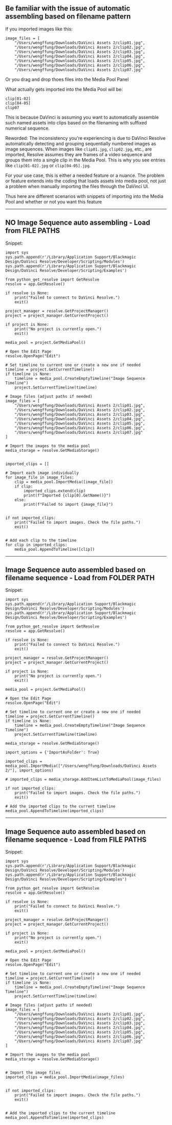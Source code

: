 
## Be familiar with the issue of automatic assembling based on filename pattern

If you imported images like this:

```
image_files = [
    "/Users/wengffung/Downloads/DaVinci Assets 2/clip01.jpg",
    "/Users/wengffung/Downloads/DaVinci Assets 2/clip02.jpg",
    "/Users/wengffung/Downloads/DaVinci Assets 2/clip03.jpg",
    "/Users/wengffung/Downloads/DaVinci Assets 2/clip04.jpg",
    "/Users/wengffung/Downloads/DaVinci Assets 2/clip05.jpg",
    "/Users/wengffung/Downloads/DaVinci Assets 2/clip06.jpg",
    "/Users/wengffung/Downloads/DaVinci Assets 2/clip07.jpg"

```

Or you drag and drop thoes files into the Media Pool Panel 

What actually gets imported into the Media Pool will be:
```
clip[01-02]
clip[04-05]
clip07
```

This is because DaVinci is assuming you want to automatically assemble such named assets into clips based on the filenaming with suffixed numerical sequence. 

Reworded: The inconsistency you're experiencing is due to DaVinci Resolve automatically detecting and grouping sequentially numbered images as image sequences. When images like `clip01.jpg`, `clip02.jpg`, etc., are imported, Resolve assumes they are frames of a video sequence and groups them into a single clip in the Media Pool. This is why you see entries like `clip[01-02].jpg` or `clip[04-05].jpg`.

For your use case, this is either a needed feature or a nuance. The problem or feature extends into the coding that loads assets into media pool, not just a problem when manually importing the files through the DaVinci UI.

Thus here are different scenarios  with snippets of importing into the Media Pool and whether or not you want this feature

---

## NO Image Sequence auto assembling - Load from FILE PATHS


Snippet:
```
import sys  
sys.path.append(r'/Library/Application Support/Blackmagic Design/DaVinci Resolve/Developer/Scripting/Modules')  
sys.path.append(r'/Library/Application Support/Blackmagic Design/DaVinci Resolve/Developer/Scripting/Examples')  
  
from python_get_resolve import GetResolve  
resolve = app.GetResolve()  
  
if resolve is None:  
    print("Failed to connect to DaVinci Resolve.")  
    exit()  
  
project_manager = resolve.GetProjectManager()  
project = project_manager.GetCurrentProject()  
  
if project is None:  
    print("No project is currently open.")  
    exit()  
  
media_pool = project.GetMediaPool()  
  
# Open the Edit Page  
resolve.OpenPage("Edit")  
  
# Set timeline to current one or create a new one if needed  
timeline = project.GetCurrentTimeline()  
if timeline is None:  
    timeline = media_pool.CreateEmptyTimeline("Image Sequence Timeline")  
    project.SetCurrentTimeline(timeline)  
  
# Image files (adjust paths if needed)  
image_files = [  
    "/Users/wengffung/Downloads/DaVinci Assets 2/clip01.jpg",  
    "/Users/wengffung/Downloads/DaVinci Assets 2/clip02.jpg",  
    "/Users/wengffung/Downloads/DaVinci Assets 2/clip03.jpg",  
    "/Users/wengffung/Downloads/DaVinci Assets 2/clip04.jpg",  
    "/Users/wengffung/Downloads/DaVinci Assets 2/clip05.jpg",  
    "/Users/wengffung/Downloads/DaVinci Assets 2/clip06.jpg",  
    "/Users/wengffung/Downloads/DaVinci Assets 2/clip07.jpg"  
]  
  
# Import the images to the media pool  
media_storage = resolve.GetMediaStorage()  
  
  
imported_clips = []  
  
# Import each image individually  
for image_file in image_files:  
    clip = media_pool.ImportMedia([image_file])  
    if clip:  
        imported_clips.extend(clip)  
        print(f"Imported {clip[0].GetName()}")  
    else:  
        print(f"Failed to import {image_file}")  
  
  
if not imported_clips:  
    print("Failed to import images. Check the file paths.")  
    exit()  
  
  
# Add each clip to the timeline  
for clip in imported_clips:  
    media_pool.AppendToTimeline([clip])
```

---

## Image Sequence auto assembled based on filename sequence - Load from FOLDER PATH

Snippet:
```
import sys  
sys.path.append(r'/Library/Application Support/Blackmagic Design/DaVinci Resolve/Developer/Scripting/Modules')  
sys.path.append(r'/Library/Application Support/Blackmagic Design/DaVinci Resolve/Developer/Scripting/Examples')  
  
from python_get_resolve import GetResolve  
resolve = app.GetResolve()  
  
if resolve is None:  
    print("Failed to connect to DaVinci Resolve.")  
    exit()  
  
project_manager = resolve.GetProjectManager()  
project = project_manager.GetCurrentProject()  
  
if project is None:  
    print("No project is currently open.")  
    exit()  
  
media_pool = project.GetMediaPool()  
  
# Open the Edit Page  
resolve.OpenPage("Edit")  
  
# Set timeline to current one or create a new one if needed  
timeline = project.GetCurrentTimeline()  
if timeline is None:  
    timeline = media_pool.CreateEmptyTimeline("Image Sequence Timeline")  
    project.SetCurrentTimeline(timeline)  
  
media_storage = resolve.GetMediaStorage()  
  
import_options = {'ImportAsFolder': True}  
  
imported_clips = media_pool.ImportMedia(["/Users/wengffung/Downloads/DaVinci Assets 2/"], import_options)  
  
# imported_clips = media_storage.AddItemListToMediaPool(image_files)  
  
if not imported_clips:  
    print("Failed to import images. Check the file paths.")  
    exit()  
  
# Add the imported clips to the current timeline  
media_pool.AppendToTimeline(imported_clips)
```

---

## Image Sequence auto assembled based on filename sequence - Load from FILE PATHS

Snippet:
```
import sys
sys.path.append(r'/Library/Application Support/Blackmagic Design/DaVinci Resolve/Developer/Scripting/Modules')
sys.path.append(r'/Library/Application Support/Blackmagic Design/DaVinci Resolve/Developer/Scripting/Examples')

from python_get_resolve import GetResolve
resolve = app.GetResolve()

if resolve is None:
    print("Failed to connect to DaVinci Resolve.")
    exit()

project_manager = resolve.GetProjectManager()
project = project_manager.GetCurrentProject()

if project is None:
    print("No project is currently open.")
    exit()

media_pool = project.GetMediaPool()

# Open the Edit Page
resolve.OpenPage("Edit")

# Set timeline to current one or create a new one if needed
timeline = project.GetCurrentTimeline()
if timeline is None:
    timeline = media_pool.CreateEmptyTimeline("Image Sequence Timeline")
    project.SetCurrentTimeline(timeline)

# Image files (adjust paths if needed)
image_files = [
    "/Users/wengffung/Downloads/DaVinci Assets 2/clip01.jpg",
    "/Users/wengffung/Downloads/DaVinci Assets 2/clip02.jpg",
    "/Users/wengffung/Downloads/DaVinci Assets 2/clip03.jpg",
    "/Users/wengffung/Downloads/DaVinci Assets 2/clip04.jpg",
    "/Users/wengffung/Downloads/DaVinci Assets 2/clip05.jpg",
    "/Users/wengffung/Downloads/DaVinci Assets 2/clip06.jpg",
    "/Users/wengffung/Downloads/DaVinci Assets 2/clip07.jpg"
]

# Import the images to the media pool
media_storage = resolve.GetMediaStorage()


# Import the image files
imported_clips = media_pool.ImportMedia(image_files)


if not imported_clips:
    print("Failed to import images. Check the file paths.")
    exit()


# Add the imported clips to the current timeline
media_pool.AppendToTimeline(imported_clips)
```